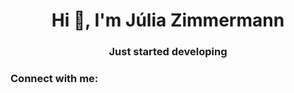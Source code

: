 <h1 align="center">Hi 👋, I'm Júlia Zimmermann</h1>
<h3 align="center">Just started developing</h3>

<h3 align="left">Connect with me:</h3>
<p align="left">
</p>
